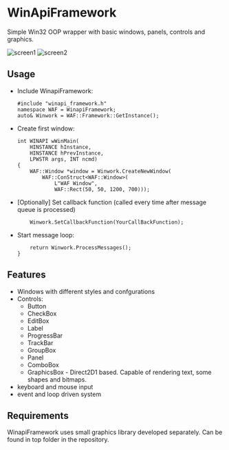 # WinApiFramework
Simple Win32 OOP wrapper with basic windows, panels, controls and graphics.

![screen1](https://user-images.githubusercontent.com/38960244/118317385-48ba7380-b4f8-11eb-8670-ca67cf207c55.png)
![screen2](https://user-images.githubusercontent.com/38960244/118318027-1bba9080-b4f9-11eb-88ab-156bb4b5ae7d.png)

## Usage

- Include WinapiFramework:
    ```
    #include "winapi_framework.h"
    namespace WAF = WinapiFramework;
    auto& Winwork = WAF::Framework::GetInstance();
    ```
- Create first window:
    ```
    int WINAPI wWinMain(
        HINSTANCE hInstance, 
        HINSTANCE hPrevInstance, 
        LPWSTR args, INT ncmd)
    {
        WAF::Window *window = Winwork.CreateNewWindow(
            WAF::ConStruct<WAF::Window>(
	        	L"WAF Window",
	        	WAF::Rect(50, 50, 1200, 700)));
    ```
- [Optionally] Set callback function (called every time after message queue is processed)
    ```
        Winwork.SetCallbackFunction(YourCallBackFunction);
    ```
- Start message loop:
    ```
        return Winwork.ProcessMessages();
    }
    ```
    
## Features
- Windows with different styles and confgurations
- Controls:
    - Button
    - CheckBox
    - EditBox
    - Label
    - ProgressBar
    - TrackBar
    - GroupBox
    - Panel
    - ComboBox
    - GraphicsBox - Direct2D1 based. Capable of rendering text, some shapes and bitmaps.
- keyboard and mouse input
- event and loop driven system

## Requirements
WinapiFramework uses small graphics library developed separately. Can be found in top folder in the repository.
